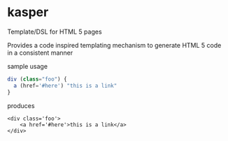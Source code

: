 # kasper
Template/DSL for HTML 5 pages

Provides a code inspired templating mechanism to generate HTML 5 code in a consistent manner

sample usage

```js
div (class="foo") {
  a (href='#here') "this is a link"
}
```

produces
```
<div class='foo'>
    <a href='#here'>this is a link</a>
</div>
```
